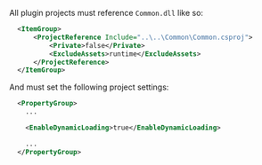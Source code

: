 
All plugin projects must reference `Common.dll` like so:
```xml
  <ItemGroup>
	  <ProjectReference Include="..\..\Common\Common.csproj">
		  <Private>false</Private>
		  <ExcludeAssets>runtime</ExcludeAssets>
	  </ProjectReference>
  </ItemGroup>
```

And must set the following project settings:
```xml
  <PropertyGroup>
	...

	<EnableDynamicLoading>true</EnableDynamicLoading>

	...
  </PropertyGroup>

```

